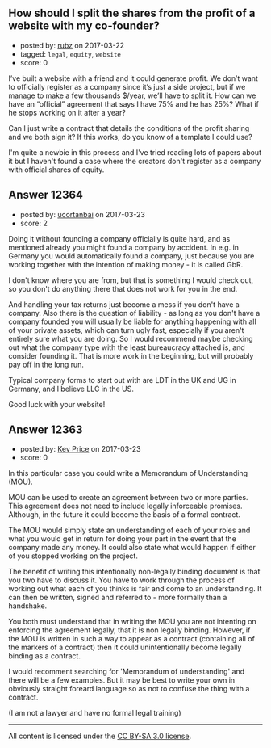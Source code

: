 ## How should I split the shares from the profit of a website with my co-founder?

- posted by: [rubz](https://stackexchange.com/users/7266047/rubz) on 2017-03-22
- tagged: `legal`, `equity`, `website`
- score: 0

<p>I’ve built a website with a friend and it could generate profit. We don’t want to officially register as a company since it’s just a side project, but if we manage to make a few thousands $/year, we’ll have to split it. How can we have an “official” agreement that says I have 75% and he has 25%? What if he stops working on it after a year?</p>

<p>Can I just write a contract that details the conditions of the profit sharing and we both sign it? If this works, do you know of a template I could use?</p>

<p>I'm quite a newbie in this process and I've tried reading lots of papers about it but I haven't found a case where the creators don't register as a company with official shares of equity.</p>



## Answer 12364

- posted by: [ucortanbai](https://stackexchange.com/users/5026216/ucortanbai) on 2017-03-23
- score: 2

<p>Doing it without founding a company officially is quite hard, and as mentioned already you might found a company by accident. In e.g. in Germany  you would automatically found a company, just because you are working together with the intention of making money - it is called GbR.</p>

<p>I don't know where you are from, but that is something I would check out, so you don't do anything there that does not work for you in the end.</p>

<p>And handling your tax returns just become a mess if you don't have a company. 
Also there is the question of liability - as long as you don't have a company founded you will usually be liable for anything happening with all of your private assets, which can turn ugly fast, especially if you aren't entirely sure what you are doing.
So I would recommend maybe checking out what the company type with the least bureaucracy attached is, and consider founding it. That is more work in the beginning, but will probably pay off in the long run.</p>

<p>Typical company forms to start out with are LDT in the UK and UG in Germany, and I believe LLC in the US.</p>

<p>Good luck with your website!</p>



## Answer 12363

- posted by: [Kev Price](https://stackexchange.com/users/1109274/kev-price) on 2017-03-23
- score: 0

<p>In this particular case you could write a Memorandum of Understanding (MOU).</p>

<p>MOU can be used to create an agreement between two or more parties. This agreement does not need to include legally inforceable promises. Although, in the future it could become the basis of a formal contract.</p>

<p>The MOU would simply state an understanding of each of your roles and what you would get in return for doing your part in the event that the company made any money. It could also state what would happen if either of you stopped working on the project.</p>

<p>The benefit of writing this intentionally non-legally binding document is that you two have to discuss it. You have to work through the process of working out what each of you thinks is fair and come to an understanding. It can then be written, signed and referred to - more formally than a handshake.</p>

<p>You both must understand that in writing the MOU you are not intenting on enforcing the agreement legally, that it is non legally binding. However, if the MOU is written in such a way to appear as a contract (containing all of the markers of a contract) then it could unintentionally become legally binding as a contract.</p>

<p>I would recomment searching for 'Memorandum of understanding' and there will be a few examples. But it may be best to write your own in obviously straight foreard language so as not to confuse the thing with a contract.</p>

<p>(I am not a lawyer and have no formal legal training)</p>




---

All content is licensed under the [CC BY-SA 3.0 license](https://creativecommons.org/licenses/by-sa/3.0/).
